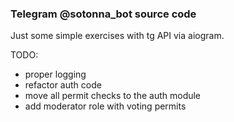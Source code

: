 ### Telegram @sotonna_bot source code

Just some simple exercises with tg API via aiogram.

TODO:

- proper logging
- refactor auth code
- move all permit checks to the auth module
- add moderator role with voting permits 
